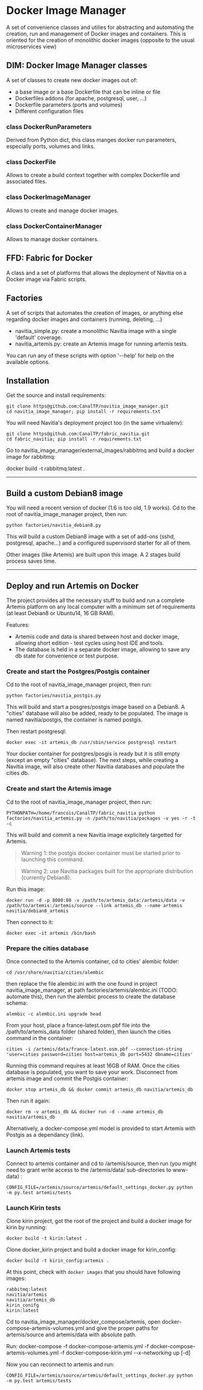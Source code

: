 

# Docker Image Manager

A set of convenience classes and utilies for abstracting
and automating the creation, run and management of Docker images and containers.
This is oriented for the creation of monolithic docker images (opposite to the usual
microservices view)


## DIM: Docker Image Manager classes

A set of classes to create new docker images out of:

 - a base image or a base Dockerfile that can be inline or file
 - Dockerfiles addons (for apache, postgresql, user, ...)
 - Dockerfile parameters (ports and volumes)
 - Different configuration files

### class DockerRunParameters

Derived from Python dict, this class manges docker run parameters, especially ports, volumes and links.

### class DockerFile

Allows to create a build context together with complex Dockerfile and associated files.

### class DockerImageManager

Allows to create and manage docker images.

### class DockerContainerManager

Allows to manage docker containers.


## FFD: Fabric for Docker

A class and a set of platforms that allows the deployment of Navitia on a Docker image via Fabric scripts.


## Factories

A set of scripts that automates the creation of images, or anything else regarding docker images and containers (running, deleting, ...)

 - navitia_simple.py: create a monolithic Navitia image with a single 'default' coverage.
 - navitia_artemis.py: create an Artemis image for running artemis tests.

You can run any of these scripts with option '--help' for help on the available options.


## Installation

Get the source and install requirements:

    git clone https@github.com:CanalTP/navitia_image_manager.git
    cd navitia_image_manager; pip install -r requirements.txt

You will need Navitia's deployment project too (in the same virtualenv):

    git clone https@github.com:CanalTP/fabric_navitia.git
    cd fabric_navitia; pip install -r requirements.txt

Go to navitia_image_manager/external_images/rabbitmq and build a docker image for rabbitmq:

   docker build -t rabbitmq:latest .
  
----------


## Build a custom Debian8 image

You will need a recent version of docker (1.6 is too old, 1.9 works).
Cd to the root of navitia_image_manager project, then run:

    python factories/navitia_debian8.py

This will build a custom Debian8 image with a set of add-ons (sshd, postgresql, apache...) and a configured supervisord starter for all of them.

Other images (like Artemis) are built upon this image. A 2 stages build process saves time.

----------


## Deploy and run Artemis on Docker

The project provides all the necessary stuff to build and run a complete Artemis platform on any local computer with a minimum set of requirements (at least Debian8 or Ubuntu14, 16 GB RAM).

Features:

 - Artemis code and data is shared between host and docker image,
   allowing short edition - test cycles using host IDE and tools.
 - The database is held in a separate docker image, allowing to save any
   db state for convenience or test purpose.

### Create and start the Postgres/Postgis container

Cd to the root of navitia_image_manager project, then run:

    python factories/navitia_postgis.py

This will build and start a posgres/postgis image based on a Debian8. A "cities" database will also be added, ready to be populated. The image is named navitia/postgis, the container is named postgis.

Then restart postgresql:

    docker exec -it artemis_db /usr/sbin/service postgresql restart

Your docker container for postgres/posgis is ready but it is still empty (except an empty "cities" database).
The next steps, while creating a Navitia image, will also create other Navitia databases and populate the cities db.

### Create and start the Artemis image

Cd to the root of navitia_image_manager project, then run:

    PYTHONPATH=/home/francois/CanalTP/fabric_navitia python factories/navitia_artemis.py -n /path/to/navitia/packages -v yes -r -t -c

This will build and commit a new Navitia image explicitely targetted for Artemis.

> Warning 1: the postgis docker container must be started prior to launching this command.

> Warning 2: use Navitia packages built for the appropriate distribution (currently Debian8).

Run this image:

    docker run -d -p 8080:80 -v /path/to/artemis_data:/artemis/data -v /path/to/artemis:/artemis/source --link artemis_db --name artemis navitia/debian8_artemis

Then connect to it:

    docker exec -it artemis /bin/bash

### Prepare the cities database

Once connected to the Artemis container, cd to cities' alembic folder:

    cd /usr/share/navitia/cities/alembic

then replace the file alembic.ini with the one found in project navitia_image_manager, at path factories/artemis/alembic.ini (TODO: automate this), then run the alembic process to create the database schema:

    alembic -c alembic.ini upgrade head

From your host, place a france-latest.osm.pbf file into the /path/to/artemis_data folder (shared folder), then launch the cities command in the container:

    cities -i /artemis/data/france-latest.osm.pbf --connection-string 'user=cities password=cities host=artemis_db port=5432 dbname=cities'

Running this command requires at least 16GB of RAM. Once the cities database is populated, you want to save your work. Disconnect from artemis image and commit the Postgis container:

    docker stop artemis_db && docker commit artemis_db navitia/artemis_db

Then run it again:

    docker rm -v artemis_db && docker run -d --name artemis_db  navitia/artemis_db

Alternatively, a docker-compose.yml model is provided to start Artemis with Postgis as a dependancy (link).

### Launch Artemis tests

Connect to artemis container and cd to /artemis/source, then run (you might need to grant write access to the /artemis/data/ sub-directories to www-data) :

    CONFIG_FILE=/artemis/source/artemis/default_settings_docker.py python -m py.test artemis/tests

### Launch Kirin tests

Clone kirin project, got the root of the project and build a docker image for kirin by running:

    docker build -t kirin:latest .

Clone docker_kirin project and build a docker image for kirin_config:

    docker build -t kirin_config:artemis . 

At this point, check with `docker images` that you should have following images:
    
    rabbitmq:latest
    navitia/artemis
    navitia/artemis_db
    kirin_conifg
    kirin:latest

Cd to navitia_image_manager/docker_compose/artemis, open docker-compose-artemis-volumes.yml and give the proper paths for
artemis/source and artemis/data with absolute path.

Run:
  docker-compose -f docker-compose-artemis.yml -f docker-compose-artemis-volumes.yml -f docker-compose-kirin.yml --x-networking up [-d]
    
Now you can reconnect to artemis and run:

    CONFIG_FILE=/artemis/source/artemis/default_settings_docker.py python -m py.test artemis/tests

